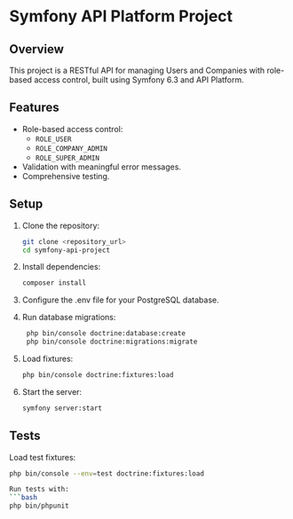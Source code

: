 # Symfony API Platform Project

## Overview
This project is a RESTful API for managing Users and Companies with role-based access control, built using Symfony 6.3 and API Platform.

## Features
- Role-based access control:
    - `ROLE_USER`
    - `ROLE_COMPANY_ADMIN`
    - `ROLE_SUPER_ADMIN`
- Validation with meaningful error messages.
- Comprehensive testing.

## Setup
1. Clone the repository:
   ```bash
   git clone <repository_url>
   cd symfony-api-project

2. Install dependencies:
   ```bash
   composer install

3. Configure the .env file for your PostgreSQL database.

4. Run database migrations:
   ```bash
    php bin/console doctrine:database:create
    php bin/console doctrine:migrations:migrate

5. Load fixtures:
   ```bash
   php bin/console doctrine:fixtures:load

6. Start the server:
   ```bash
   symfony server:start


## Tests
Load test fixtures:
   ```bash
   php bin/console --env=test doctrine:fixtures:load
   
Run tests with:
   ```bash
   php bin/phpunit
